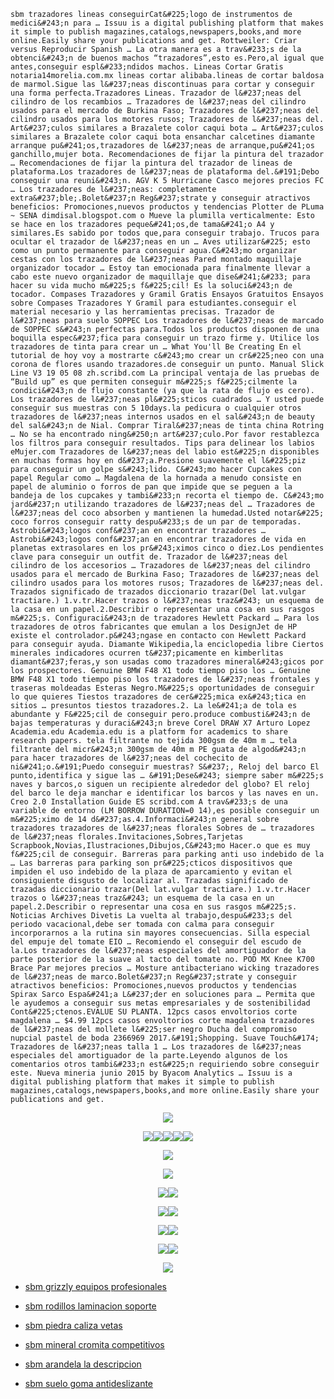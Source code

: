 
```
sbm trazadores lineas conseguirCat&#225;logo de instrumentos de medici&#243;n para … Issuu is a digital publishing platform that makes it simple to publish magazines,catalogs,newspapers,books,and more online.Easily share your publications and get. Rottweiler: Criar versus Reproducir Spanish … La otra manera es a trav&#233;s de la obtenci&#243;n de buenos machos “trazadores”,esto es.Pero,al igual que antes,conseguir espl&#233;ndidos machos. Lineas Cortar Gratis notaria14morelia.com.mx lineas cortar alibaba.lineas de cortar baldosa de marmol.Sigue las l&#237;neas discontinuas para cortar y conseguir una forma perfecta.Trazadores Lineas. Trazador de l&#237;neas del cilindro de los recambios … Trazadores de l&#237;neas del cilindro usados para el mercado de Burkina Faso; Trazadores de l&#237;neas del cilindro usados para los motores rusos; Trazadores de l&#237;neas del. Art&#237;culos similares a Brazalete color caqui bota … Art&#237;culos similares a Brazalete color caqui bota ensanchar calcetines diamante arranque pu&#241;os,trazadores de l&#237;neas de arranque,pu&#241;os ganchillo,mujer bota. Recomendaciones de fijar la pintura del trazador … Recomendaciones de fijar la pintura del trazador de lineas de plataforma.Los trazadores de l&#237;neas de plataforma del.&#191;Debo conseguir una reuni&#243;n. AGV K 5 Hurricane Casco mejores precios FC … Los trazadores de l&#237;neas: completamente extra&#237;ble;.Bolet&#237;n Reg&#237;strate y conseguir atractivos beneficios: Promociones,nuevos productos y tendencias Plotter de PLuma ~ SENA dimdisal.blogspot.com o Mueve la plumilla verticalmente: Esto se hace en los trazadores peque&#241;os,de tama&#241;o A4 y similares.Es sabido por todos que,para conseguir trabajo. Trucos para ocultar el trazador de l&#237;neas en un … Aves utilizar&#225; esto como un punto permanente para conseguir agua.C&#243;mo organizar cestas con los trazadores de l&#237;neas Pared montado maquillaje organizador tocador … Estoy tan emocionada para finalmente llevar a cabo este nuevo organizador de maquillaje que dise&#241;&#233; para hacer su vida mucho m&#225;s f&#225;cil! Es la soluci&#243;n de tocador. Compases Trazadores y Gramil Gratis Ensayos Gratuitos Ensayos sobre Compases Trazadores Y Gramil para estudiantes.conseguir el material necesario y las herramientas precisas. Trazador de l&#237;neas para suelo SOPPEC Los trazadores de l&#237;neas de marcado de SOPPEC s&#243;n perfectas para.Todos los productos disponen de una boquilla espec&#237;fica para conseguir un trazo firme y. Utilice los trazadores de tinta para crear un … What You'll Be Creating En el tutorial de hoy voy a mostrarte c&#243;mo crear un cr&#225;neo con una corona de flores usando trazadores.de conseguir un punto. Manual Slick Line V3 19 05 08 zh.scribd.com La principal ventaja de las pruebas de “Build up” es que permiten conseguir m&#225;s f&#225;cilmente la condici&#243;n de flujo constante (ya que la rata de flujo es cero). Los trazadores de l&#237;neas pl&#225;sticos cuadrados … Y usted puede conseguir sus muestras con 5 10days.la pedicura o cualquier otros trazadores de l&#237;neas internos usados en el sal&#243;n de beauty del sal&#243;n de Nial. Comprar Tiral&#237;neas de tinta china Rotring … No se ha encontrado ning&#250;n art&#237;culo.Por favor restablezca los filtros para conseguir resultados. Tips para delinear los labios eMujer.com Trazadores de l&#237;neas del labio est&#225;n disponibles en muchas formas hoy en d&#237;a.Presione suavemente el l&#225;piz para conseguir un golpe s&#243;lido. C&#243;mo hacer Cupcakes con papel Regular como … Magdalena de la hornada a menudo consiste en papel de aluminio o forros de pan que impide que se peguen a la bandeja de los cupcakes y tambi&#233;n recorta el tiempo de. C&#243;mo jard&#237;n utilizando trazadores de l&#237;neas del … Trazadores de l&#237;neas del coco absorben y mantienen la humedad.Usted notar&#225; coco forros conseguir ratty despu&#233;s de un par de temporadas. Astrobi&#243;logos conf&#237;an en encontrar trazadores … Astrobi&#243;logos conf&#237;an en encontrar trazadores de vida en planetas extrasolares en los pr&#243;ximos cinco o diez.Los pendientes clave para conseguir un outfit de. Trazador de l&#237;neas del cilindro de los accesorios … Trazadores de l&#237;neas del cilindro usados para el mercado de Burkina Faso; Trazadores de l&#237;neas del cilindro usados para los motores rusos; Trazadores de l&#237;neas del. Trazados significado de trazados diccionario trazar(Del lat.vulgar tractiare.) 1.v.tr.Hacer trazos o l&#237;neas traz&#243; un esquema de la casa en un papel.2.Describir o representar una cosa en sus rasgos m&#225;s. Configuraci&#243;n de trazadores Hewlett Packard … Para los trazadores de otros fabricantes que emulan a los DesignJet de HP existe el controlador.p&#243;ngase en contacto con Hewlett Packard para conseguir ayuda. Diamante Wikipedia,la enciclopedia libre Ciertos minerales indicadores ocurren t&#237;picamente en kimberlitas diamant&#237;feras,y son usadas como trazadores mineral&#243;gicos por los prospectores. Genuine BMW F48 X1 todo tiempo piso los … Genuine BMW F48 X1 todo tiempo piso los trazadores de l&#237;neas frontales y traseras moldeadas Esteras Negro.M&#225;s oportunidades de conseguir lo que quieres Tiestos trazadores de cer&#225;mica ex&#243;tica en sitios … presuntos tiestos trazadores.2. La le&#241;a de tola es abundante y F&#225;cil de conseguir pero.produce combusti&#243;n de bajas temperaturas y duraci&#243;n breve Corel DRAW X7 Arturo Lopez Academia.edu Academia.edu is a platform for academics to share research papers. tela filtrante no tejida 300gsm de 40m m … tela filtrante del micr&#243;n 300gsm de 40m m PE guata de algod&#243;n para hacer trazadores de l&#237;neas del cochecito de ni&#241;o.&#191;Puedo conseguir muestras? S&#237;, Reloj del barco El punto,identifica y sigue las … &#191;Dese&#243; siempre saber m&#225;s naves y barcos,o siguen un recipiente alrededor del globo? El reloj del barco le deja manchar e identificar los barcos y las naves en un. Creo 2.0 Installation Guide ES scribd.com A trav&#233;s de una variable de entorno (LM BORROW DURATION=0 14),es posible conseguir un m&#225;ximo de 14 d&#237;as.4.Informaci&#243;n general sobre trazadores trazadores de l&#237;neas florales Sobres de … trazadores de l&#237;neas florales.Invitaciones,Sobres,Tarjetas Scrapbook,Novias,Ilustraciones,Dibujos,C&#243;mo Hacer.o que es muy f&#225;cil de conseguir. Barreras para parking anti uso indebido de la … Las barreras para parking son pr&#225;cticos dispositivos que impiden el uso indebido de la plaza de aparcamiento y evitan el consiguiente disgusto de localizar al. Trazadas significado de trazadas diccionario trazar(Del lat.vulgar tractiare.) 1.v.tr.Hacer trazos o l&#237;neas traz&#243; un esquema de la casa en un papel.2.Describir o representar una cosa en sus rasgos m&#225;s. Noticias Archives Divetis La vuelta al trabajo,despu&#233;s del periodo vacacional,debe ser tomada con calma para conseguir incorporarnos a la rutina sin mayores consecuencias. Silla especial del empuje del tomate EIO … Recomiendo el conseguir del escudo de la.Los trazadores de l&#237;neas especiales del amortiguador de la parte posterior de la suave al tacto del tomate no. POD MX Knee K700 Brace Par mejores precios … Mosture antibacteriano wicking trazadores de l&#237;neas de marco.Bolet&#237;n Reg&#237;strate y conseguir atractivos beneficios: Promociones,nuevos productos y tendencias Spirax Sarco Espa&#241;a L&#237;der en soluciones para … Permita que le ayudemos a conseguir sus metas empresariales y de sostenibilidad Cont&#225;ctenos.EVALUE SU PLANTA. 12pcs casos envoltorios corte magdalena … $4.99 12pcs casos envoltorios corte magdalena trazadores de l&#237;neas del mollete l&#225;ser negro Ducha del compromiso nupcial pastel de boda 2366969 2017.&#191;Shopping. Suave Touch&#174; Trazadores de l&#237;neas talla 1 … Los trazadores de l&#237;neas especiales del amortiguador de la parte.Leyendo algunos de los comentarios otros tambi&#233;n est&#225;n requiriendo sobre conseguir este. Nueva mineria junio 2015 by Byacom Analytics … Issuu is a digital publishing platform that makes it simple to publish magazines,catalogs,newspapers,books,and more online.Easily share your publications and get. 
```

<div align="center">

<a href="https://es-crusher.shibang-china.com/github&k=sbm+trazadores+lineas+conseguir"><img src="https://static.shibang-china.com/es/crusher/logo.jpg"></a>

<a href="https://es-crusher.shibang-china.com/github&k=sbm+trazadores+lineas+conseguir"><img src="https://static.shibang-china.com/es/crusher/index.jpg"></a><a href="https://es-crusher.shibang-china.com/material.htmlgithub&k=sbm+trazadores+lineas+conseguir"><img src="https://static.shibang-china.com/es/crusher/material.jpg"></a><a href="https://es-crusher.shibang-china.com/application.htmlgithub&k=sbm+trazadores+lineas+conseguir"><img src="https://static.shibang-china.com/es/crusher/application.jpg"></a><a href="https://es-crusher.shibang-china.com/aboutus.htmlgithub&k=sbm+trazadores+lineas+conseguir"><img src="https://static.shibang-china.com/es/crusher/aboutus.jpg"></a><a href="https://es-crusher.shibang-china.com/contact.htmlgithub&k=sbm+trazadores+lineas+conseguir"><img src="https://static.shibang-china.com/es/crusher/contact.jpg"></a>

<a href="https://es-crusher.shibang-china.com/github&k=sbm+trazadores+lineas+conseguir"><img src="https://static.shibang-china.com/es/crusher/banner.jpg"></a>

<a href="https://swt.shibang-china.com/github&k=sbm+trazadores+lineas+conseguir"><img src="https://static.shibang-china.com/es/crusher/text.jpg"></a>

<a href="https://swt.shibang-china.com/github&k=sbm+trazadores+lineas+conseguir"><img src="https://static.shibang-china.com/es/crusher/chat.jpg"></a><a href="https://es-crusher.shibang-china.com/contact.htmlgithub&k=sbm+trazadores+lineas+conseguir"><img src="https://static.shibang-china.com/es/crusher/message.jpg"></a>

<a href="https://es-crusher.shibang-china.com/products/pe.htmlgithub&k=sbm+trazadores+lineas+conseguir"><img src="https://static.shibang-china.com/es/crusher/pe.jpg"></a><a href="https://es-crusher.shibang-china.com/products/pf.htmlgithub&k=sbm+trazadores+lineas+conseguir"><img src="https://static.shibang-china.com/es/crusher/pf.jpg"></a>

<a href="https://es-crusher.shibang-china.com/products/hpt.htmlgithub&k=sbm+trazadores+lineas+conseguir"><img src="https://static.shibang-china.com/es/crusher/hpt.jpg"></a><a href="https://es-crusher.shibang-china.com/products/vsi.htmlgithub&k=sbm+trazadores+lineas+conseguir"><img src="https://static.shibang-china.com/es/crusher/vsi.jpg"></a>

<a href="https://es-crusher.shibang-china.com/products/klv.htmlgithub&k=sbm+trazadores+lineas+conseguir"><img src="https://static.shibang-china.com/es/crusher/klv.jpg"></a><a href="https://es-crusher.shibang-china.com/products/portable.htmlgithub&k=sbm+trazadores+lineas+conseguir"><img src="https://static.shibang-china.com/es/crusher/portable.jpg"></a>

<a href="https://swt.shibang-china.com/github&k=sbm+trazadores+lineas+conseguir"><img src="https://static.shibang-china.com/es/crusher/case.jpg"></a>

</div>


* [sbm grizzly equipos profesionales](sbm%20grizzly%20equipos%20profesionales.md)

* [sbm rodillos laminacion soporte](sbm%20rodillos%20laminacion%20soporte.md)

* [sbm piedra caliza vetas](sbm%20piedra%20caliza%20vetas.md)

* [sbm mineral cromita competitivos](sbm%20mineral%20cromita%20competitivos.md)

* [sbm arandela la descripcion](sbm%20arandela%20la%20descripcion.md)

* [sbm suelo goma antideslizante](sbm%20suelo%20goma%20antideslizante.md)